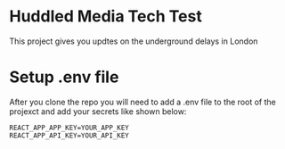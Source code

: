 # Huddled Media  Tech Test

This project gives you updtes on the underground delays in London

# Setup .env file

After you clone the repo you will need to add a .env file to the root of the projexct and add your secrets like shown below:

```
REACT_APP_APP_KEY=YOUR_APP_KEY
REACT_APP_API_KEY=YOUR_API_KEY
```

